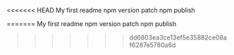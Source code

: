 <<<<<<< HEAD
My first readme npm version patch npm publish

=======
My first readme
npm version patch
npm publish
>>>>>>> dd6803ea3ce13ef5e35882ce08af6287e5780a6d
